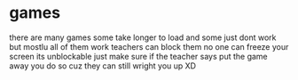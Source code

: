 # games
there are many games some take longer to load and some just dont work but mostlu all of them work teachers can block them no one can freeze your screen its unblockable just make sure if the teacher says put the game away you do so cuz they can still wright you up XD
